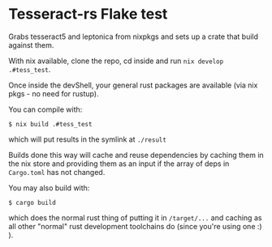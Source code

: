 # Tesseract-rs Flake test

Grabs tesseract5 and leptonica from nixpkgs
and sets up a crate that build against them.

With nix available,
clone the repo,
cd inside and run
`nix develop .#tess_test`.

Once inside the devShell, 
your general rust packages are available
(via nix pkgs - no need for rustup).

You can compile with:

```console
$ nix build .#tess_test
``` 

which will put results in the symlink at `./result`

Builds done this way will cache and reuse dependencies 
by caching them in the nix store and providing them
as an input if the array of deps in `Cargo.toml` has not changed.


You may also build with: 

```console
$ cargo build
```

which does the normal rust thing of putting it in `/target/...`
and caching as all other "normal" rust development toolchains do
(since you're using one :) ).

